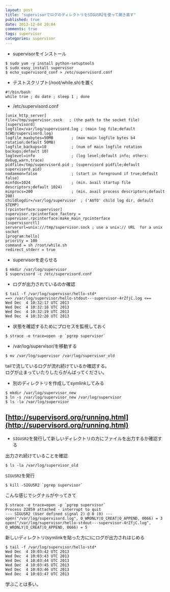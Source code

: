 ```yaml
---
layout: post
title: "supervisorでログのディレクトリをSIGUSR2を使って開き直す"
published: true
date: 2013-12-04 20:04
comments: true
tags: supervisor
categories: supervisor
---
```


- supervisorをインストール

```
$ sudo yum -y install python-setuptools
$ sudo easy_install supervisor
$ echo_supervisord_conf > /etc/supervisord.conf
```

- テストスクリプト(/root/while.sh)を置く

```
#!/bin/bash
while true ; do date ; sleep 1 ; done
```

- /etc/supervisord.conf

```
[unix_http_server]
file=/tmp/supervisor.sock   ; (the path to the socket file)
[supervisord]
logfile=/var/log/supervisord.log ; (main log file;default $CWD/supervisord.log)
logfile_maxbytes=50MB        ; (max main logfile bytes b4 rotation;default 50MB)
logfile_backups=10           ; (num of main logfile rotation backups;default 10)
loglevel=info                ; (log level;default info; others: debug,warn,trace)
pidfile=/tmp/supervisord.pid ; (supervisord pidfile;default supervisord.pid)
nodaemon=false               ; (start in foreground if true;default false)
minfds=1024                  ; (min. avail startup file descriptors;default 1024)
minprocs=200                 ; (min. avail process descriptors;default 200)
childlogdir=/var/log/supervisor  ; ('AUTO' child log dir, default $TEMP)
[rpcinterface:supervisor]
supervisor.rpcinterface_factory = supervisor.rpcinterface:make_main_rpcinterface
[supervisorctl]
serverurl=unix:///tmp/supervisor.sock ; use a unix:// URL  for a unix socket
[program:hello]
priority = 100
command = sh /root/while.sh
redirect_stderr = true
```

- supervisorを走らせる

```
$ mkdir /var/log/supervisor
$ supervisord -c /etc/supervisord.conf
```

- ログが出力されているのか確認

```
$ tail -f /var/log/supervisor/hello-std*
==> /var/log/supervisor/hello-stdout---supervisor-4rZfjC.log <==
Wed Dec  4 10:32:17 UTC 2013
Wed Dec  4 10:32:18 UTC 2013
Wed Dec  4 10:32:19 UTC 2013
Wed Dec  4 10:32:20 UTC 2013
```

- 状態を確認するためにプロセスを監視しておく

```
$ strace -e trace=open -p `pgrep supervisor`
```


- /var/log/supervisor/を移動する

```
$ mv /var/log/supervisor /var/log/supervisor_old
```

tailで流しているログが流れ続けているか確認する。  
ログが止まっていたりしたらがんばってください。  

- 別のディレクトリを作成してsymlinkしてみる

```
$ mkdir /var/log/supervisor_new
$ ln -s /var/log/supervisor_new /var/log/supervisor
$ ls -la /var/log/supervisor
```

## [http://supervisord.org/running.html](http://supervisord.org/running.html)

- `SIGUSR2`を発行して新しいディレクトリの方にファイルを出力するか確認する

出力され続けていることを確認

```
$ ls -la /var/log/supervisor_old
```

`SIGUSR2`を発行

```
$ kill -SIGUSR2 `pgrep supervisor`
```

こんな感じでシグナルがやってきて

```
$ strace -e trace=open -p `pgrep supervisor`
Process 22859 attached - interrupt to quit
--- SIGUSR2 (User defined signal 2) @ 0 (0) ---
open("/var/log/supervisord.log", O_WRONLY|O_CREAT|O_APPEND, 0666) = 3
open("/var/log/supervisor/hello-stdout---supervisor-4rZfjC.log", O_WRONLY|O_CREAT|O_APPEND, 0666) = 5
```

新しいディレクトリ(symlinkを貼った方に)にログが出力されはじめる

```
$ tail -f /var/log/supervisor/hello-std*
Wed Dec  4 10:03:42 UTC 2013
Wed Dec  4 10:03:43 UTC 2013
Wed Dec  4 10:03:44 UTC 2013
Wed Dec  4 10:03:45 UTC 2013
Wed Dec  4 10:03:46 UTC 2013
Wed Dec  4 10:03:47 UTC 2013
```

学ぶことは多い。

